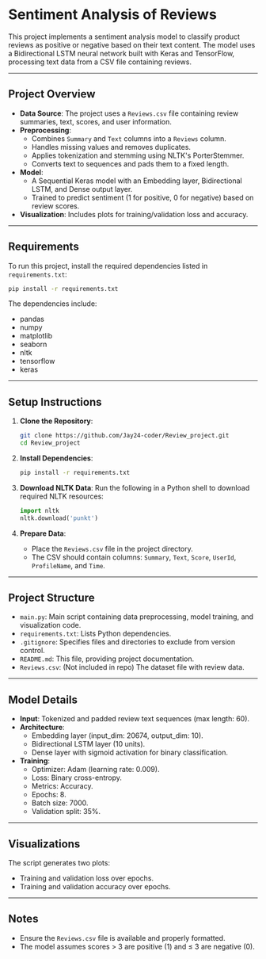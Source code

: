 # Sentiment Analysis of Reviews

This project implements a sentiment analysis model to classify product reviews as positive or negative based on their text content. The model uses a Bidirectional LSTM neural network built with Keras and TensorFlow, processing text data from a CSV file containing reviews.

---

## Project Overview

- **Data Source**: The project uses a `Reviews.csv` file containing review summaries, text, scores, and user information.
- **Preprocessing**: 
  - Combines `Summary` and `Text` columns into a `Reviews` column.
  - Handles missing values and removes duplicates.
  - Applies tokenization and stemming using NLTK's PorterStemmer.
  - Converts text to sequences and pads them to a fixed length.
- **Model**: 
  - A Sequential Keras model with an Embedding layer, Bidirectional LSTM, and Dense output layer.
  - Trained to predict sentiment (1 for positive, 0 for negative) based on review scores.
- **Visualization**: Includes plots for training/validation loss and accuracy.

---

## Requirements

To run this project, install the required dependencies listed in `requirements.txt`:

```bash
pip install -r requirements.txt
```

The dependencies include:
- pandas
- numpy
- matplotlib
- seaborn
- nltk
- tensorflow
- keras

---

## Setup Instructions

1. **Clone the Repository**:
   ```bash
   git clone https://github.com/Jay24-coder/Review_project.git
   cd Review_project
   ```

2. **Install Dependencies**:
   ```bash
   pip install -r requirements.txt
   ```

3. **Download NLTK Data**:
   Run the following in a Python shell to download required NLTK resources:
   ```python
   import nltk
   nltk.download('punkt')
   ```

4. **Prepare Data**:
   - Place the `Reviews.csv` file in the project directory.
   - The CSV should contain columns: `Summary`, `Text`, `Score`, `UserId`, `ProfileName`, and `Time`.

---

## Project Structure

- `main.py`: Main script containing data preprocessing, model training, and visualization code.
- `requirements.txt`: Lists Python dependencies.
- `.gitignore`: Specifies files and directories to exclude from version control.
- `README.md`: This file, providing project documentation.
- `Reviews.csv`: (Not included in repo) The dataset file with review data.

---

## Model Details

- **Input**: Tokenized and padded review text sequences (max length: 60).
- **Architecture**:
  - Embedding layer (input_dim: 20674, output_dim: 10).
  - Bidirectional LSTM layer (10 units).
  - Dense layer with sigmoid activation for binary classification.
- **Training**:
  - Optimizer: Adam (learning rate: 0.009).
  - Loss: Binary cross-entropy.
  - Metrics: Accuracy.
  - Epochs: 8.
  - Batch size: 7000.
  - Validation split: 35%.

---

## Visualizations

The script generates two plots:
- Training and validation loss over epochs.
- Training and validation accuracy over epochs.

---

## Notes

- Ensure the `Reviews.csv` file is available and properly formatted.
- The model assumes scores > 3 are positive (1) and ≤ 3 are negative (0).
